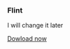 ### Flint
 I will change it later
 
 [Dowload now](https://github.com/Code-R-scompanies-technologies/Elytra/releases)
